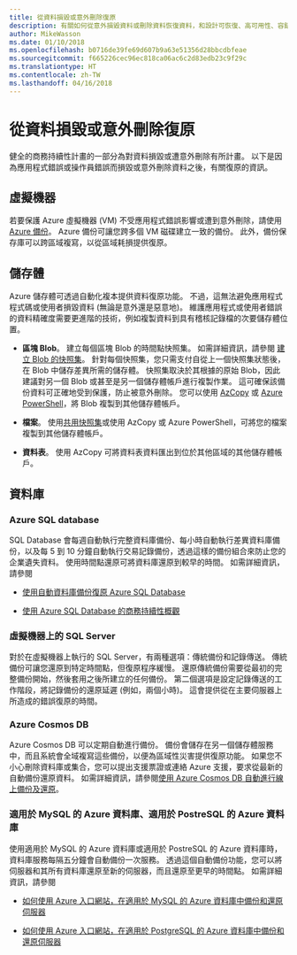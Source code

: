 ```yaml
---
title: 從資料損毀或意外刪除復原
description: 有關如何從意外損毀資料或刪除資料恢復資料，和設計可恢復、高可用性、容錯的應用程式，以及規劃災害復原的文章
author: MikeWasson
ms.date: 01/10/2018
ms.openlocfilehash: b0716de39fe69d607b9a63e51356d28bbcdbfeae
ms.sourcegitcommit: f665226cec96ec818ca06ac6c2d83edb23c9f29c
ms.translationtype: HT
ms.contentlocale: zh-TW
ms.lasthandoff: 04/16/2018
---
```

# <a name="recover-from-data-corruption-or-accidental-deletion"></a>從資料損毀或意外刪除復原 

健全的商務持續性計畫的一部分為對資料損毀或遭意外刪除有所計畫。 以下是因為應用程式錯誤或操作員錯誤而損毀或意外刪除資料之後，有關復原的資訊。

## <a name="virtual-machines"></a>虛擬機器

若要保護 Azure 虛擬機器 (VM) 不受應用程式錯誤影響或遭到意外刪除，請使用 [Azure 備份](/azure/backup/)。 Azure 備份可讓您跨多個 VM 磁碟建立一致的備份。 此外，備份保存庫可以跨區域複寫，以從區域耗損提供復原。

## <a name="storage"></a>儲存體

Azure 儲存體可透過自動化複本提供資料復原功能。 不過，這無法避免應用程式程式碼或使用者損毀資料 (無論是意外還是惡意地)。 維護應用程式或使用者錯誤的資料精確度需要更進階的技術，例如複製資料到具有稽核記錄檔的次要儲存體位置。 

- **區塊 Blob**。 建立每個區塊 Blob 的時間點快照集。 如需詳細資訊，請參閱 [建立 Blob 的快照集](/rest/api/storageservices/creating-a-snapshot-of-a-blob)。 針對每個快照集，您只需支付自從上一個快照集狀態後，在 Blob 中儲存差異所需的儲存體。 快照集取決於其根據的原始 Blob，因此建議對另一個 Blob 或甚至是另一個儲存體帳戶進行複製作業。 這可確保該備份資料可正確地受到保護，防止被意外刪除。 您可以使用 [AzCopy](/azure/storage/common/storage-use-azcopy) 或 [Azure PowerShell](/azure/storage/common/storage-powershell-guide-full)，將 Blob 複製到其他儲存體帳戶。

- **檔案**。 使用[共用快照集](/azure/storage/files/storage-snapshots-files)或使用 AzCopy 或 Azure PowerShell，可將您的檔案複製到其他儲存體帳戶。

- **資料表**。 使用 AzCopy 可將資料表資料匯出到位於其他區域的其他儲存體帳戶。

## <a name="database"></a>資料庫

### <a name="azure-sql-database"></a>Azure SQL database 

SQL Database 會每週自動執行完整資料庫備份、每小時自動執行差異資料庫備份，以及每 5 到 10 分鐘自動執行交易記錄備份，透過這樣的備份組合來防止您的企業遺失資料。 使用時間點還原可將資料庫還原到較早的時間。 如需詳細資訊，請參閱

- [使用自動資料庫備份復原 Azure SQL Database](/azure/sql-database/sql-database-recovery-using-backups)

- [使用 Azure SQL Database 的商務持續性概觀](/azure/sql-database/sql-database-business-continuity)

### <a name="sql-server-on-vms"></a>虛擬機器上的 SQL Server

對於在虛擬機器上執行的 SQL Server，有兩種選項：傳統備份和記錄傳送。 傳統備份可讓您還原到特定時間點，但復原程序緩慢。 還原傳統備份需要從最初的完整備份開始，然後套用之後所建立的任何備份。 第二個選項是設定記錄傳送的工作階段，將記錄備份的還原延遲 (例如，兩個小時)。 這會提供從在主要伺服器上所造成的錯誤復原的時間。

### <a name="azure-cosmos-db"></a>Azure Cosmos DB

Azure Cosmos DB 可以定期自動進行備份。 備份會儲存在另一個儲存體服務中，而且系統會全域複寫這些備份，以便為區域性災害提供復原功能。 如果您不小心刪除資料庫或集合，您可以提出支援票證或連絡 Azure 支援，要求從最新的自動備份還原資料。 如需詳細資訊，請參閱[使用 Azure Cosmos DB 自動進行線上備份及還原](/azure/cosmos-db/online-backup-and-restore)。

### <a name="azure-database-for-mysql-azure-database-for-postresql"></a>適用於 MySQL 的 Azure 資料庫、適用於 PostreSQL 的 Azure 資料庫

使用適用於 MySQL 的 Azure 資料庫或適用於 PostreSQL 的 Azure 資料庫時，資料庫服務每隔五分鐘會自動備份一次服務。 透過這個自動備份功能，您可以將伺服器和其所有資料庫還原至新的伺服器，而且還原至更早的時間點。 如需詳細資訊，請參閱

- [如何使用 Azure 入口網站，在適用於 MySQL 的 Azure 資料庫中備份和還原伺服器](/azure/mysql/howto-restore-server-portal)

- [如何使用 Azure 入口網站，在適用於 PostgreSQL 的 Azure 資料庫中備份和還原伺服器](/azure/postgresql/howto-restore-server-portal)


